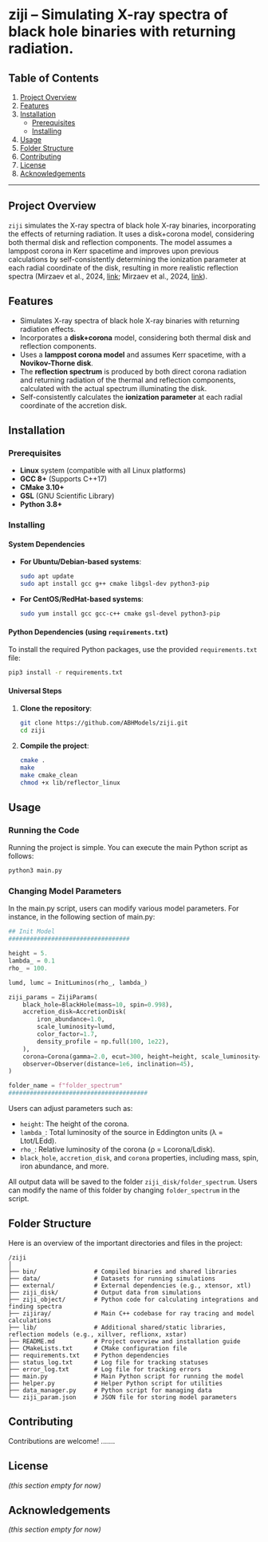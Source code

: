 
# ziji – Simulating X-ray spectra of black hole binaries with returning radiation.

## Table of Contents
1. [Project Overview](#project-overview)
2. [Features](#features)
3. [Installation](#installation)
    - [Prerequisites](#prerequisites)
    - [Installing](#installing)
4. [Usage](#usage)
5. [Folder Structure](#folder-structure)
6. [Contributing](#contributing)
7. [License](#license)
8. [Acknowledgements](#acknowledgements)

---

## Project Overview

`ziji` simulates the X-ray spectra of black hole X-ray binaries, incorporating the effects of returning radiation. It uses a disk+corona model, considering both thermal disk and reflection components. The model assumes a lamppost corona in Kerr spacetime and improves upon previous calculations by self-consistently determining the ionization parameter at each radial coordinate of the disk, resulting in more realistic reflection spectra (Mirzaev et al., 2024, [link](https://iopscience.iop.org/article/10.3847/1538-4357/ad303b); Mirzaev et al., 2024, [link](https://arxiv.org/abs/2406.01226)).


## Features

- Simulates X-ray spectra of black hole X-ray binaries with returning radiation effects.
- Incorporates a **disk+corona** model, considering both thermal disk and reflection components.
- Uses a **lamppost corona model** and assumes Kerr spacetime, with a **Novikov-Thorne disk**.
- The **reflection spectrum** is produced by both direct corona radiation and returning radiation of the thermal and reflection components, calculated with the actual spectrum illuminating the disk.
- Self-consistently calculates the **ionization parameter** at each radial coordinate of the accretion disk.


## Installation

### Prerequisites

- **Linux** system (compatible with all Linux platforms)
- **GCC 8+** (Supports C++17)
- **CMake 3.10+**
- **GSL** (GNU Scientific Library)
- **Python 3.8+**

### Installing

#### System Dependencies

- **For Ubuntu/Debian-based systems**:
   ```bash
   sudo apt update
   sudo apt install gcc g++ cmake libgsl-dev python3-pip
   ```

- **For CentOS/RedHat-based systems**:
   ```bash
   sudo yum install gcc gcc-c++ cmake gsl-devel python3-pip
   ```

#### Python Dependencies (using `requirements.txt`)

To install the required Python packages, use the provided `requirements.txt` file:

```bash
pip3 install -r requirements.txt
```

#### Universal Steps

1. **Clone the repository**:
   ```bash
   git clone https://github.com/ABHModels/ziji.git
   cd ziji
   ```

2. **Compile the project**:
   ```bash
   cmake .
   make
   make cmake_clean
   chmod +x lib/reflector_linux
   ```


## Usage

### Running the Code

Running the project is simple. You can execute the main Python script as follows:
```bash
python3 main.py
```

### Changing Model Parameters
In the main.py script, users can modify various model parameters. For instance, in the following section of main.py:
```python
## Init Model
##################################

height = 5.
lambda_ = 0.1
rho_ = 100.

lumd, lumc = InitLuminos(rho_, lambda_)

ziji_params = ZijiParams(
    black_hole=BlackHole(mass=10, spin=0.998),
    accretion_disk=AccretionDisk(
        iron_abundance=1.0,
        scale_luminosity=lumd,
        color_factor=1.7,
        density_profile = np.full(100, 1e22),
    ),
    corona=Corona(gamma=2.0, ecut=300, height=height, scale_luminosity=lumc),
    observer=Observer(distance=1e6, inclination=45),
)

folder_name = f"folder_spectrum"
#######################################
```

Users can adjust parameters such as:

- `height`: The height of the corona.
- `lambda_`: Total luminosity of the source in Eddington units (λ = Ltot/LEdd).
- `rho_`: Relative luminosity of the corona (ρ = Lcorona/Ldisk).
- `black_hole`, `accretion_disk`, and `corona` properties, including mass, spin, iron abundance, and more.

All output data will be saved to the folder `ziji_disk/folder_spectrum`. Users can modify the name of this folder by changing `folder_spectrum` in the script.


## Folder Structure

Here is an overview of the important directories and files in the project:

```
/ziji
│
├── bin/                # Compiled binaries and shared libraries
├── data/               # Datasets for running simulations
├── external/           # External dependencies (e.g., xtensor, xtl)
├── ziji_disk/          # Output data from simulations
├── ziji_object/        # Python code for calculating integrations and finding spectra
├── zijiray/            # Main C++ codebase for ray tracing and model calculations
├── lib/                # Additional shared/static libraries, reflection models (e.g., xillver, reflionx, xstar)
├── README.md           # Project overview and installation guide
├── CMakeLists.txt      # CMake configuration file
├── requirements.txt    # Python dependencies
├── status_log.txt      # Log file for tracking statuses
├── error_log.txt       # Log file for tracking errors
├── main.py             # Main Python script for running the model
├── helper.py           # Helper Python script for utilities
├── data_manager.py     # Python script for managing data
└── ziji_param.json     # JSON file for storing model parameters
```

## Contributing

Contributions are welcome!
.......

## License

*(this section empty for now)*

## Acknowledgements

*(this section empty for now)*

